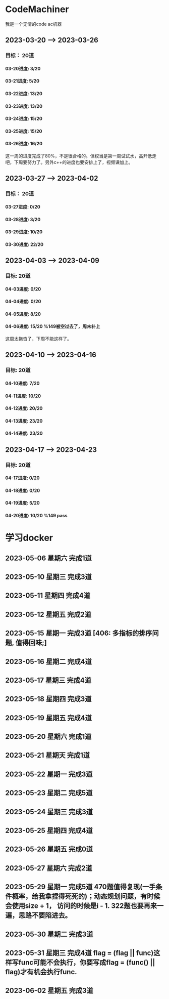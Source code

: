 # CodeMachiner
我是一个无情的code ac机器

## 2023-03-20 --> 2023-03-26
### 目标： 20道

#### 03-20进度:  3/20
#### 03-21进度:  5/20
#### 03-22进度:  13/20
#### 03-23进度:  13/20
#### 03-24进度:  15/20
#### 03-25进度:  15/20
#### 03-26进度:  16/20

这一周的进度完成了80%，不是很合格的。但权当是第一周试试水，高开低走吧，下周要努力了。另外c++的进度也要安排上了，视频课加上。

## 2023-03-27 --> 2023-04-02

### 目标： 20道

#### 03-27进度:  0/20
#### 03-28进度:  3/20
#### 03-29进度:  10/20
#### 03-30进度:  22/20


## 2023-04-03 --> 2023-04-09

### 目标: 20道

#### 04-03进度:  0/20
#### 04-04进度:  0/20
#### 04-05进度:  8/20
#### 04-06进度:  15/20  %149被空过去了，周末补上
这周太拖沓了，下周不能这样了。


## 2023-04-10 --> 2023-04-16

### 目标: 20道

#### 04-10进度:  7/20
#### 04-11进度:  10/20
#### 04-12进度:  20/20
#### 04-13进度:  23/20
#### 04-14进度:  23/20

## 2023-04-17 --> 2023-04-23

### 目标: 20道

#### 04-17进度:  0/20
#### 04-18进度:  0/20
#### 04-19进度:  5/20
#### 04-20进度:  10/20 %149 pass


# 学习docker


## 2023-05-06 星期六 完成1道
## 2023-05-10 星期三 完成3道
## 2023-05-11 星期四 完成4道
## 2023-05-12 星期五 完成2道
## 2023-05-15 星期一 完成3道 [406: 多指标的排序问题, 值得回味;]
## 2023-05-16 星期二 完成4道
## 2023-05-17 星期三 完成4道
## 2023-05-18 星期四 完成3道
## 2023-05-19 星期五 完成4道
## 2023-05-20 星期六 完成1道
## 2023-05-21 星期天 完成1道
## 2023-05-22 星期一 完成3道
## 2023-05-23 星期二 完成5道
## 2023-05-24 星期三 完成3道
## 2023-05-25 星期四 完成4道
## 2023-05-26 星期五 完成0道
## 2023-05-27 星期六 完成2道
## 2023-05-29 星期一 完成5道 470题值得复现(一手条件概率，给我拿捏得死死的)；动态规划问题，有时候会使用size + 1， 访问的时候是i - 1. 322题也要再来一遍，思路不要陷进去。
## 2023-05-30 星期二 完成3道
## 2023-05-31 星期三 完成4道 flag = (flag || func)这样写func可能不会执行，你要写成flag = (func() || flag)才有机会执行func.
## 2023-06-02 星期五 完成3道
